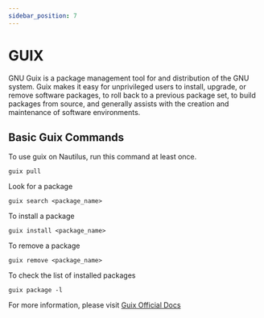 ```yaml
---
sidebar_position: 7
---
```



# GUIX

GNU Guix is a package management tool for and distribution of the GNU system. Guix makes it easy for unprivileged users to install, upgrade, or remove software packages, to roll back to a previous package set, to build packages from source, and generally assists with the creation and maintenance of software environments.

## Basic Guix Commands
To use guix on Nautilus, run this command at least once.
```
guix pull
```
Look for a package
```
guix search <package_name>
```
To install a package
```
guix install <package_name>
```
To remove a package
```
guix remove <package_name>
```
To check the list of installed packages
```
guix package -l
```

For more information, please visit [Guix Official Docs](https://guix.gnu.org/manual/en/guix.html)

